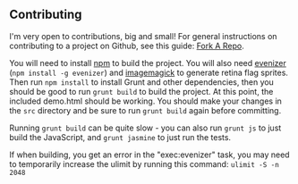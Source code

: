 ## Contributing
I'm very open to contributions, big and small! For general instructions on contributing to a project on Github, see this guide: [Fork A Repo](https://help.github.com/articles/fork-a-repo).

You will need to install [npm](https://www.npmjs.org) to build the project. You will also need [evenizer](https://github.com/katapad/evenizer) (`npm install -g evenizer`) and [imagemagick](http://www.imagemagick.org/) to generate retina flag sprites. Then run `npm install` to install Grunt and other dependencies, then you should be good to run `grunt build` to build the project. At this point, the included demo.html should be working. You should make your changes in the `src` directory and be sure to run `grunt build` again before committing.

Running `grunt build` can be quite slow - you can also run `grunt js` to just build the JavaScript, and `grunt jasmine` to just run the tests.

If when building, you get an error in the "exec:evenizer" task, you may need to temporarily increase the ulimit by running this command: `ulimit -S -n 2048`
